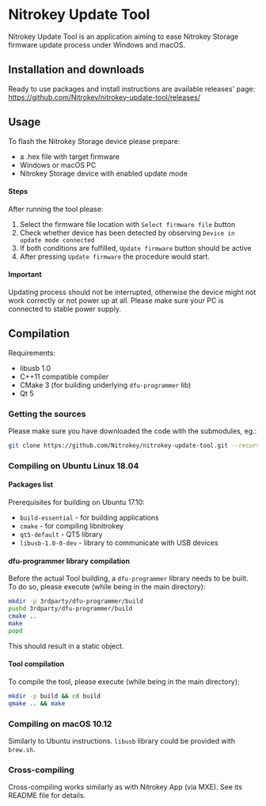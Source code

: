 # Nitrokey Update Tool

Nitrokey Update Tool is an application aiming to ease Nitrokey Storage firmware update process under Windows and macOS.

## Installation and downloads
Ready to use packages and install instructions are available releases' page: https://github.com/Nitrokey/nitrokey-update-tool/releases/

## Usage

To flash the Nitrokey Storage device please prepare:

- a .hex file with target firmware
- Windows or macOS PC
- Nitrokey Storage device with enabled update mode

#### Steps
After running the tool please:
1. Select the firmware file location with `Select firmware file` button
2. Check whether device has been detected by observing `Device in update mode connected`
3. If both conditions are fulfilled, `Update firmware` button should be active
4. After pressing `Update firmware` the procedure would start.

#### Important
Updating process should not be interrupted, otherwise the device might not work correctly or not power up at all. Please make sure your PC is connected to stable power supply.

## Compilation
Requirements:
- libusb 1.0
- C++11 compatible compiler
- CMake 3 (for building underlying `dfu-programmer` lib)
- Qt 5

### Getting the sources
Please make sure you have downloaded the code with the submodules, eg.:
```bash
git clone https://github.com/Nitrokey/nitrokey-update-tool.git --recursive
```

### Compiling on Ubuntu Linux 18.04
#### Packages list

Prerequisites for building on Ubuntu 17.10:
- `build-essential` - for building applications
- `cmake` - for compiling libnitrokey
- `qt5-default` - QT5 library
- `libusb-1.0-0-dev` - library to communicate with USB devices

#### dfu-programmer library compilation
Before the actual Tool building, a `dfu-programmer` library needs to be built. To do so, please execute (while being in the main directory):
```bash
mkdir -p 3rdparty/dfu-programmer/build
pushd 3rdparty/dfu-programmer/build
cmake ..
make
popd
```
This should result in a static object.

#### Tool compilation
To compile the tool, please execute (while being in the main directory):
```bash
mkdir -p build && cd build
qmake .. && make 
```

### Compiling on macOS 10.12
Similarly to Ubuntu instructions. `libusb` library could be provided with `brew.sh`.

### Cross-compiling
Cross-compiling works similarly as with Nitrokey App (via MXE). See its README file for details.